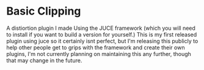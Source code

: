 # Basic Clipping

A distiortion plugin I made Using the JUCE framework (which you will need to install if you want to build a version for yourself.) 
This is my first released plugin using juce so it certainly isnt perfect, but I'm releasing this publicly to help other people get to grips with the framework and create their own plugins, 
I'm not currently planning on maintaining this any further, though that may change in the future. 
